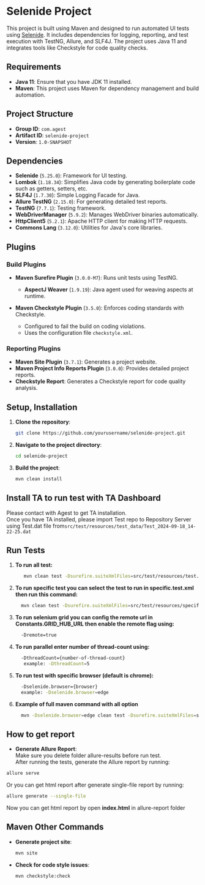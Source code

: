 # Selenide Project

This project is built using Maven and designed to run automated UI tests using [Selenide](https://selenide.org/). It
includes dependencies for logging, reporting, and test execution with TestNG, Allure, and SLF4J. The project uses Java
11 and integrates tools like Checkstyle for code quality checks.

## Requirements

- **Java 11**: Ensure that you have JDK 11 installed.
- **Maven**: This project uses Maven for dependency management and build automation.

## Project Structure

- **Group ID**: `com.agest`
- **Artifact ID**: `selenide-project`
- **Version**: `1.0-SNAPSHOT`

## Dependencies

- **Selenide** (`5.25.0`): Framework for UI testing.
- **Lombok** (`1.18.34`): Simplifies Java code by generating boilerplate code such as getters, setters, etc.
- **SLF4J** (`1.7.30`): Simple Logging Facade for Java.
- **Allure TestNG** (`2.15.0`): For generating detailed test reports.
- **TestNG** (`7.7.1`): Testing framework.
- **WebDriverManager** (`5.9.2`): Manages WebDriver binaries automatically.
- **HttpClient5** (`5.2.1`): Apache HTTP client for making HTTP requests.
- **Commons Lang** (`3.12.0`): Utilities for Java's core libraries.

## Plugins

### Build Plugins

- **Maven Surefire Plugin** (`3.0.0-M7`): Runs unit tests using TestNG.
    - **AspectJ Weaver** (`1.9.19`): Java agent used for weaving aspects at runtime.

- **Maven Checkstyle Plugin** (`3.5.0`): Enforces coding standards with Checkstyle.
    - Configured to fail the build on coding violations.
    - Uses the configuration file `checkstyle.xml`.

### Reporting Plugins

- **Maven Site Plugin** (`3.7.1`): Generates a project website.
- **Maven Project Info Reports Plugin** (`3.0.0`): Provides detailed project reports.
- **Checkstyle Report**: Generates a Checkstyle report for code quality analysis.

## Setup, Installation

1. **Clone the repository**:
    ```bash
    git clone https://github.com/yourusername/selenide-project.git
    ```

2. **Navigate to the project directory**:
    ```bash
    cd selenide-project
    ```

3. **Build the project**:
    ```bash
    mvn clean install
    ```

## Install TA to run test with TA Dashboard

Please contact with Agest to get TA installation. <br>
Once you have TA installed, please import Test repo to Repository Server using Test.dat file
from`src/test/resources/test_data/Test_2024-09-18_14-22-25.dat`

## Run Tests

1. **To run all test:**
   ```bash
      mvn clean test -Dsurefire.suiteXmlFiles=src/test/resources/test.xml
   ```
2. **To run specific test you can select the test to run in specific.test.xml then run this command:**
   ```bash
     mvn clean test -Dsurefire.suiteXmlFiles=src/test/resources/specific.test.xml
   ```
3. **To run selenium grid you can config the remote url in Constants.GRID_HUB_URL then enable the remote flag using:**
   ```bash
     -Dremote=true
   ```
4. **To run parallel enter number of thread-count using:**
   ```bash
     -DthreadCount={number-of-thread-count} 
      example: -DthreadCount=5
   ```
5. **To run test with specific browser (default is chrome):**
    ```bash
      -Dselenide.browser={browser}
      example: -Dselenide.browser=edge
    ```

5. **Example of full maven command with all option**
    ```bash
      mvn -Dselenide.browser=edge clean test -Dsurefire.suiteXmlFiles=src/test/resources/grid.test.xml -Dremote=true -DthreadCount=4
    ```

## How to get report

- **Generate Allure Report**:
  <br>
  Make sure you delete folder allure-results before run test.
  <br>
  After running the tests, generate the Allure report by running:

```bash
allure serve
```

Or you can get html report after generate single-file report by running:

```bash
allure generate --single-file
```

Now you can get html report by open <b>index.html</b> in allure-report folder

## Maven Other Commands

- **Generate project site**:
    ```bash
    mvn site
    ```

- **Check for code style issues**:
    ```bash
    mvn checkstyle:check
    ```

